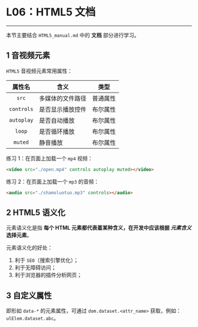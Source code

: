 # L06：HTML5 文档

---

本节主要结合 `HTML5_manual.md` 中的 **文档** 部分进行学习。



## 1 音视频元素

`HTML5` 音视频元素常用属性：

|   属性名   | 含义             | 类型     |
| :--------: | ---------------- | -------- |
|   `src`    | 多媒体的文件路径 | 普通属性 |
| `controls` | 是否显示播放控件 | 布尔属性 |
| `autoplay` | 是否自动播放     | 布尔属性 |
|   `loop`   | 是否循环播放     | 布尔属性 |
|  `muted`   | 静音播放         | 布尔属性 |

练习 1：在页面上加载一个 `mp4` 视频：

```html
<video src="./open.mp4" controls autoplay muted></video>
```

练习 2：在页面上加载一个 `mp3` 的音频：

```html
<audio src="./shamoluotuo.mp3" controls></audio>
```



## 2 HTML5 语义化

元素语义化是指 **每个 HTML 元素都代表着某种含义，在开发中应该根据 *元素含义* 选择元素**。

元素语义化的好处：

1. 利于 `SEO`（搜索引擎优化）；
2. 利于无障碍访问；
3. 利于浏览器的插件分析网页；



## 3 自定义属性

即形如 `data-*` 的元素属性，可通过 `dom.dataset.<attr_name>` 获取，例如：`ulElem.dataset.abc`。

